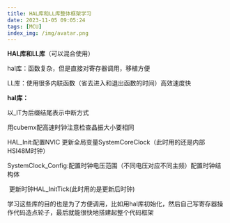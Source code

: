 ```yaml
---
title: HAL库和LL库整体框架学习
date: 2023-11-05 09:05:24
tags: [MCU]
index_img: /img/avatar.png
---
```


**HAL库和LL库**（可以混合使用）

hal库：函数复杂，但是直接对寄存器调用，移植方便

LL库：使用很多内联函数（省去进入和退出函数的时间）高效速度快

**hal库：**

以_IT为后缀结尾表示中断方式

用cubemx配高速时钟注意检查晶振大小要相同

 HAL_Init:配置NVIC 更新全局变量SystemCoreClock（此时用的还是内部HSI48M时钟）

SystemClock_Config:配置时钟电压范围（不同电压对应不同主频）配置时钟结构体

​                                     更新时钟HAL_InitTick(此时用的是更新后时钟)

 

学习这些库的目的也是为了方便调用，比如用hal库初始化，然后自己写寄存器操作代码造点轮子，最后就能很快地搭建起整个代码框架